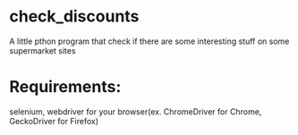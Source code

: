 # check_discounts
A little pthon program that check if there are some interesting stuff on some supermarket sites

# Requirements:
selenium, webdriver for your browser(ex. ChromeDriver for Chrome, GeckoDriver for Firefox)
